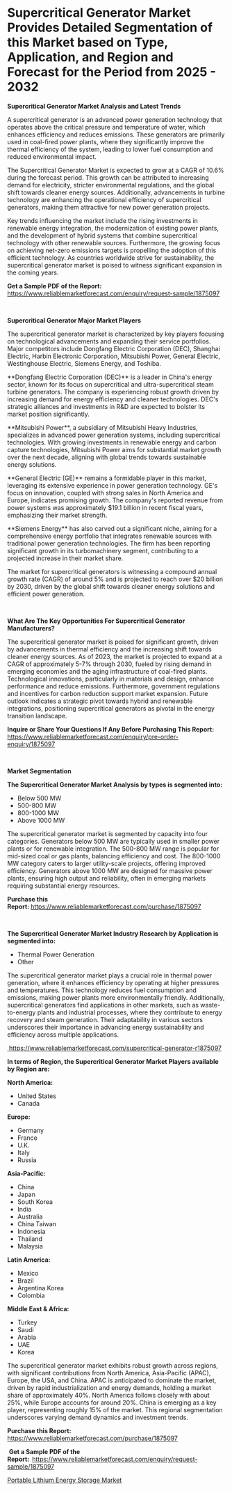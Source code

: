 <p><h1>Supercritical Generator Market Provides Detailed Segmentation of this Market based on Type, Application, and Region and Forecast for the Period from 2025 - 2032</h1></p><p><strong>Supercritical Generator Market Analysis and Latest Trends</strong></p>
<p><p>A supercritical generator is an advanced power generation technology that operates above the critical pressure and temperature of water, which enhances efficiency and reduces emissions. These generators are primarily used in coal-fired power plants, where they significantly improve the thermal efficiency of the system, leading to lower fuel consumption and reduced environmental impact.</p><p>The Supercritical Generator Market is expected to grow at a CAGR of 10.6% during the forecast period. This growth can be attributed to increasing demand for electricity, stricter environmental regulations, and the global shift towards cleaner energy sources. Additionally, advancements in turbine technology are enhancing the operational efficiency of supercritical generators, making them attractive for new power generation projects.</p><p>Key trends influencing the market include the rising investments in renewable energy integration, the modernization of existing power plants, and the development of hybrid systems that combine supercritical technology with other renewable sources. Furthermore, the growing focus on achieving net-zero emissions targets is propelling the adoption of this efficient technology. As countries worldwide strive for sustainability, the supercritical generator market is poised to witness significant expansion in the coming years.</p></p>
<p><strong>Get a Sample PDF of the Report:&nbsp;</strong> <a href="https://www.reliablemarketforecast.com/enquiry/request-sample/1875097?utm_campaign=1890&utm_medium=2&utm_source=Github&utm_content=ia&utm_term=14022025&utm_id=supercritical-generator">https://www.reliablemarketforecast.com/enquiry/request-sample/1875097</a></p>
<p>&nbsp;</p>
<p><strong>Supercritical Generator Major Market Players</strong></p>
<p><p>The supercritical generator market is characterized by key players focusing on technological advancements and expanding their service portfolios. Major competitors include Dongfang Electric Corporation (DEC), Shanghai Electric, Harbin Electronic Corporation, Mitsubishi Power, General Electric, Westinghouse Electric, Siemens Energy, and Toshiba.</p><p>**Dongfang Electric Corporation (DEC)** is a leader in China's energy sector, known for its focus on supercritical and ultra-supercritical steam turbine generators. The company is experiencing robust growth driven by increasing demand for energy efficiency and cleaner technologies. DEC's strategic alliances and investments in R&D are expected to bolster its market position significantly.</p><p>**Mitsubishi Power**, a subsidiary of Mitsubishi Heavy Industries, specializes in advanced power generation systems, including supercritical technologies. With growing investments in renewable energy and carbon capture technologies, Mitsubishi Power aims for substantial market growth over the next decade, aligning with global trends towards sustainable energy solutions.</p><p>**General Electric (GE)** remains a formidable player in this market, leveraging its extensive experience in power generation technology. GE's focus on innovation, coupled with strong sales in North America and Europe, indicates promising growth. The company's reported revenue from power systems was approximately $19.1 billion in recent fiscal years, emphasizing their market strength.</p><p>**Siemens Energy** has also carved out a significant niche, aiming for a comprehensive energy portfolio that integrates renewable sources with traditional power generation technologies. The firm has been reporting significant growth in its turbomachinery segment, contributing to a projected increase in their market share.</p><p>The market for supercritical generators is witnessing a compound annual growth rate (CAGR) of around 5% and is projected to reach over $20 billion by 2030, driven by the global shift towards cleaner energy solutions and efficient power generation.</p></p>
<p>&nbsp;</p>
<p><strong>What Are The Key Opportunities For Supercritical Generator Manufacturers?</strong></p>
<p><p>The supercritical generator market is poised for significant growth, driven by advancements in thermal efficiency and the increasing shift towards cleaner energy sources. As of 2023, the market is projected to expand at a CAGR of approximately 5-7% through 2030, fueled by rising demand in emerging economies and the aging infrastructure of coal-fired plants. Technological innovations, particularly in materials and design, enhance performance and reduce emissions. Furthermore, government regulations and incentives for carbon reduction support market expansion. Future outlook indicates a strategic pivot towards hybrid and renewable integrations, positioning supercritical generators as pivotal in the energy transition landscape.</p></p>
<p><strong>Inquire or Share Your Questions If Any Before Purchasing This Report:</strong> <a href="https://www.reliablemarketforecast.com/enquiry/pre-order-enquiry/1875097?utm_campaign=1890&utm_medium=2&utm_source=Github&utm_content=ia&utm_term=14022025&utm_id=supercritical-generator">https://www.reliablemarketforecast.com/enquiry/pre-order-enquiry/1875097</a></p>
<p>&nbsp;</p>
<p><strong>Market Segmentation</strong></p>
<p><strong>The Supercritical Generator Market Analysis by types is segmented into:</strong></p>
<p><ul><li>Below 500 MW</li><li>500-800 MW</li><li>800-1000 MW</li><li>Above 1000 MW</li></ul></p>
<p><p>The supercritical generator market is segmented by capacity into four categories. Generators below 500 MW are typically used in smaller power plants or for renewable integration. The 500-800 MW range is popular for mid-sized coal or gas plants, balancing efficiency and cost. The 800-1000 MW category caters to larger utility-scale projects, offering improved efficiency. Generators above 1000 MW are designed for massive power plants, ensuring high output and reliability, often in emerging markets requiring substantial energy resources.</p></p>
<p><strong>Purchase this Report:&nbsp;</strong><a href="https://www.reliablemarketforecast.com/purchase/1875097?utm_campaign=1890&utm_medium=2&utm_source=Github&utm_content=ia&utm_term=14022025&utm_id=supercritical-generator">https://www.reliablemarketforecast.com/purchase/1875097</a></p>
<p>&nbsp;</p>
<p><strong>The Supercritical Generator Market Industry Research by Application is segmented into:</strong></p>
<p><ul><li>Thermal Power Generation</li><li>Other</li></ul></p>
<p><p>The supercritical generator market plays a crucial role in thermal power generation, where it enhances efficiency by operating at higher pressures and temperatures. This technology reduces fuel consumption and emissions, making power plants more environmentally friendly. Additionally, supercritical generators find applications in other markets, such as waste-to-energy plants and industrial processes, where they contribute to energy recovery and steam generation. Their adaptability in various sectors underscores their importance in advancing energy sustainability and efficiency across multiple applications.</p></p>
<p><a href="https://www.reliablemarketforecast.com/supercritical-generator-r1875097?utm_campaign=1890&utm_medium=2&utm_source=Github&utm_content=ia&utm_term=14022025&utm_id=supercritical-generator">&nbsp;https://www.reliablemarketforecast.com/supercritical-generator-r1875097</a></p>
<p><strong>In terms of Region, the Supercritical Generator Market Players available by Region are:</strong></p>
<p>
    <p> <strong> North America: </strong>
        <ul>
            <li>United States</li>
            <li>Canada</li>
        </ul>
        </p> 
    <p> <strong> Europe: </strong>
        <ul>
            <li>Germany</li>
            <li>France</li>
            <li>U.K.</li>
            <li>Italy</li>
            <li>Russia</li>
        </ul>
        </p> 
    <p> <strong> Asia-Pacific: </strong>
        <ul>
            <li>China</li>
            <li>Japan</li>
            <li>South Korea</li>
            <li>India</li>
            <li>Australia</li>
            <li>China Taiwan</li>
            <li>Indonesia</li>
            <li>Thailand</li>
            <li>Malaysia</li>
        </ul>
        </p> 
    <p> <strong> Latin America: </strong>
        <ul>
            <li>Mexico</li>
            <li>Brazil</li>
            <li>Argentina Korea</li>
            <li>Colombia</li>
        </ul>
        </p> 
    <p> <strong> Middle East & Africa: </strong>
        <ul>
            <li>Turkey</li>
            <li>Saudi</li>
            <li>Arabia</li>
            <li>UAE</li>
            <li>Korea</li>
        </ul>
    </p>
    </p>
<p><p>The supercritical generator market exhibits robust growth across regions, with significant contributions from North America, Asia-Pacific (APAC), Europe, the USA, and China. APAC is anticipated to dominate the market, driven by rapid industrialization and energy demands, holding a market share of approximately 40%. North America follows closely with about 25%, while Europe accounts for around 20%. China is emerging as a key player, representing roughly 15% of the market. This regional segmentation underscores varying demand dynamics and investment trends.</p></p>
<p><strong>Purchase this Report: </strong><a href="https://www.reliablemarketforecast.com/purchase/1875097?utm_campaign=1890&utm_medium=2&utm_source=Github&utm_content=ia&utm_term=14022025&utm_id=supercritical-generator">https://www.reliablemarketforecast.com/purchase/1875097</a></p>
<p>&nbsp;<strong>Get a Sample PDF of the Report:&nbsp;&nbsp;</strong><a href="https://www.reliablemarketforecast.com/enquiry/request-sample/1875097?utm_campaign=1890&utm_medium=2&utm_source=Github&utm_content=ia&utm_term=14022025&utm_id=supercritical-generator">https://www.reliablemarketforecast.com/enquiry/request-sample/1875097</a></p>
<p><strong></strong></p>
<p><p><a href="https://github.com/lylyparadise/Market-Research-Report-List-6/blob/main/portable-lithium-energy-storage-market.md?utm_campaign=1890&utm_medium=2&utm_source=Github&utm_content=ia&utm_term=14022025&utm_id=supercritical-generator">Portable Lithium Energy Storage Market</a></p></p>